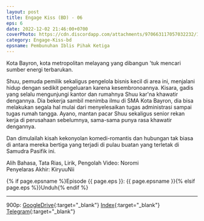 ```yaml
---
layout: post
title: Engage Kiss (BD) - 06
eps: 6
date: 2022-12-02 21:46:00+0700
coverPhoto: https://cdn.discordapp.com/attachments/970663117057032232/1048248963880452126/mpv-shot0170.jpg
category: Engage-Kiss-bd
epsname: Pembunuhan Iblis Pihak Ketiga
---
```


Kota Bayron, kota metropolitan melayang yang dibangun 'tuk mencari sumber energi terbarukan.

Shuu, pemuda pemilik sekaligus pengelola bisnis kecil di area ini, menjalani hidup dengan sedikit pengeluaran karena kesembronoannya.
Kisara, gadis yang selalu mengunjungi kantor dan rumahnya Shuu kar'na khawatir dengannya. Dia bekerja sambil menimba ilmu di SMA Kota Bayron, dia bisa melakukan segala hal mulai dari menyelesaikan tugas administrasi sampai tugas rumah tangga.
Ayano, mantan pacar Shuu sekaligus senior rekan kerja di perusahaan sebelumnya, sama-sama punya rasa khawatir dengannya.

Dan dimulailah kisah kekonyolan komedi-romantis dan hubungan tak biasa di antara mereka bertiga yang terjadi di pulau buatan yang terletak di Samudra Pasifik ini.


Alih Bahasa, Tata Rias, Lirik, Pengolah Video: Noromi<br>
Penyelaras Akhir: KiryuuNii

{% if page.epsname %}Episode {{ page.eps }}: {{ page.epsname }}{% elsif page.eps %}}Unduh{% endif %}

---
900p: [GoogleDrive](https://drive.google.com/file/d/12Vc4yP4ajKpbLvZUfsnA9PLh-4B_-tb9/view?usp=share_link){:target="_blank"} [Index](https://proyek.a-1ddl.workers.dev/0:/Musim%20Panas%202022/%5BBD%5D/%5BA-1%5D%20Engage%20Kiss%20%5BBD%5D%5B900p%20TrueHD%5D/%5BA-1%5D%20Engage%20Kiss%20-%2006%20%5BBD%5D%5B900p%20TrueHD%5D%5B4186F8F2%5D.mkv){:target="_blank"} [Telegram](https://t.me/a1fansubweeklies/170){:target="_blank"}

